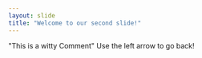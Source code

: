 ```yaml
---
layout: slide
title: "Welcome to our second slide!"
---
```

"This is a witty Comment"
Use the left arrow to go back!

